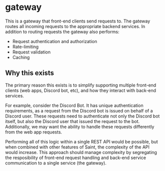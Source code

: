 # gateway

This is a gateway that front-end clients send requests to. The gateway routes all incoming requests to the appropriate backend services. In addition to routing requests the gateway also performs:

- Request authentication and authorization
- Rate-limiting
- Request validation
- Caching

## Why this exists

The primary reason this exists is to simplify supporting multiple front-end clients (web apps, Discord bot, etc), and how they interact with back-end services.

For example, consider the Discord Bot. It has unique authentication requirements, as a request from the Discord bot is issued on behalf of a Discord user. These requests need to authenticate not only the Discord bot itself, but also the Discord user that issued the request to the bot. Additionally, we may want the ability to handle these requests differently from the web app requests.

Performing all of this logic within a single REST API would be possible, but when combined with other features of Saint, the complexity of the API would increase. This approach should manage complexity by segregating the resposibility of front-end request handling and back-end service communication to a single service (the gateway).
